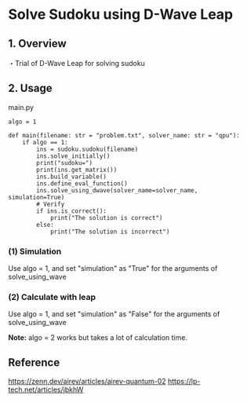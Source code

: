 # Solve Sudoku using D-Wave Leap

## 1. Overview

・Trial of D-Wave Leap for solving sudoku

## 2. Usage

main.py
```
algo = 1

def main(filename: str = "problem.txt", solver_name: str = "qpu"):
    if algo == 1:
        ins = sudoku.sudoku(filename)
        ins.solve_initially()
        print("sudoku=")
        print(ins.get_matrix())
        ins.build_variable()
        ins.define_eval_function()
        ins.solve_using_dwave(solver_name=solver_name, simulation=True)
        # Verify
        if ins.is_correct():
            print("The solution is correct")
        else:
            print("The solution is incorrect")
```

### (1) Simulation

Use algo = 1, and set "simulation" as "True" for the arguments of solve_using_wave


### (2) Calculate with leap

Use algo = 1, and set "simulation" as "False" for the arguments of solve_using_wave

**Note:**
algo = 2 works but takes a lot of calculation time.

## Reference

https://zenn.dev/airev/articles/airev-quantum-02
https://lp-tech.net/articles/jbkhW
